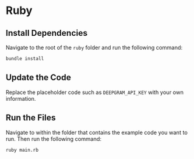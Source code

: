 # Ruby

## Install Dependencies

Navigate to the root of the `ruby` folder and run the following command:

```bash
bundle install
```

## Update the Code

Replace the placeholder code such as `DEEPGRAM_API_KEY` with your own information.

## Run the Files

Navigate to within the folder that contains the example code you want to run. Then run the following command:

```bash
ruby main.rb
```
